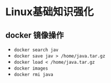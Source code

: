 # Linux基础知识强化

## docker 镜像操作

* `docker search jav`
* `docker save jav > /home/java.tar.gz`
* `docker load < /home/java.tar.gz`
* `docker images`
* `docker rmi java`

